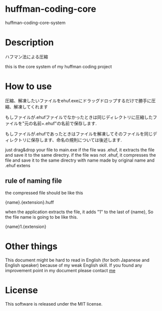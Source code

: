 # huffman-coding-core
huffman-coding-core-system

# Description
ハフマン法による圧縮

this is the core system of my huffman coding project

# How to use

圧縮、解凍したいファイルをehuf.exeにドラッグドロップするだけで勝手に圧縮、解凍してくれます

もしファイルが.ehufファイルでなかったときは同じディレクトリに圧縮したファイルを"元の名前+.ehuf"の名前で保存します.

もしファイルが.ehufであったときはファイルを解凍してそのファイルを同じディレクトリに保存します、命名の規則については後述します.

just drag&drop your file to main.exe
if the file was .ehuf, it extracts the file and save it to the same directry.
if the file was not .ehuf, it compresses the file and save it to the same directry with name made by original name and .ehuf extens

## rule of naming file

the compressed file should be like this 

{name}.{extension}.huff

when the application extracts the file, it adds "1" to the last of {name}, So the file name is going to be like this.

{name}1.{extension}

# Other things

This document might be hard to read in English (for both Japanese and English speaker) because of my weak English skill.
If you found any improvement point in my document please contact [me](https://twitter.com/erurami3250)

# License
This software is released under the MIT license.
